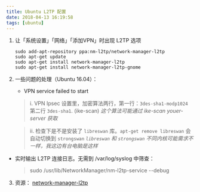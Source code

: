 ```yaml
---
title: Ubuntu L2TP 配置
date: 2018-04-13 16:19:58
tags: [ubuntu]
---
```



1. 让「系统设置」「网络」「添加VPN」时出现 L2TP 选项

    ```
    sudo add-apt-repository ppa:nm-l2tp/network-manager-l2tp
    sudo apt-get update
    sudo apt-get install network-manager-l2tp
    sudo apt-get install network-manager-l2tp-gnome
    ```

2. 一些问题的处理（Ubuntu 16.04）：
 
   *  VPN service failed to start
     
     > i. VPN Ipsec 设置里，加密算法两行，第一行：`3des-sha1-modp1024` 第二行 `3des-sha1`.  (ike-scan)
      *这个算法可能通过 ike-scan youer-server 获取*
     
     > ii. 检查下是不是安装了 `libreswan` 库。`apt-get remove libreswan` 会自动切换到 `strongswan`
      *`libreswan` 和 `strongswan` 不同内核可能需求不一样，我这边有台电脑是这样*
     

     
  * 实时输出 L2TP 连接日志。无需到 /var/log/syslog 中筛查：
  
      > sudo /usr/lib/NetworkManager/nm-l2tp-service --debug
     
3. 资源：
   [network-manager-l2tp](https://github.com/nm-l2tp/network-manager-l2tp)


